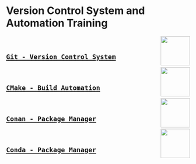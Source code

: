 # Version Control System and Automation Training

<a href="https://github.com/cs-MohamedAyman/Version-Control-System-and-Automation/blob/master/Git/README.md"><img align="right" width="80" src="https://github.com/cs-MohamedAyman/cs-MohamedAyman/blob/master/repos-logos/git.png"></img></a>
<br>

## [`Git - Version Control System`](https://github.com/cs-MohamedAyman/Version-Control-System-and-Automation/blob/master/Git/README.md)

<a href="https://github.com/cs-MohamedAyman/Version-Control-System-and-Automation/blob/master/CMake/README.md"><img align="right" width="80" src="https://github.com/cs-MohamedAyman/cs-MohamedAyman/blob/master/repos-logos/cmake.png"></img></a>
<br>

## [`CMake - Build Automation`](https://github.com/cs-MohamedAyman/Version-Control-System-and-Automation/blob/master/CMake/README.md)

<a href="https://github.com/cs-MohamedAyman/Version-Control-System-and-Automation/blob/master/Conan/README.md"><img align="right" width="80" src="https://github.com/cs-MohamedAyman/cs-MohamedAyman/blob/master/repos-logos/conan.png"></img></a>
<br>

## [`Conan - Package Manager`](https://github.com/cs-MohamedAyman/Version-Control-System-and-Automation/blob/master/Conan/README.md)

<a href="https://github.com/cs-MohamedAyman/Version-Control-System-and-Automation/blob/master/Conda/README.md"><img align="right" width="80" src="https://github.com/cs-MohamedAyman/cs-MohamedAyman/blob/master/repos-logos/conda.png"></img></a>
<br>

## [`Conda - Package Manager`](https://github.com/cs-MohamedAyman/Version-Control-System-and-Automation/blob/master/Conda/README.md)
